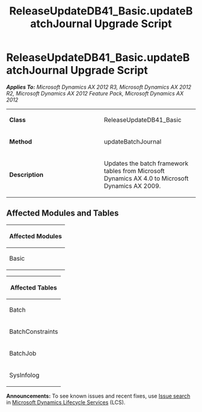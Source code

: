 ﻿---
title: ReleaseUpdateDB41_Basic.updateBatchJournal Upgrade Script
TOCTitle: ReleaseUpdateDB41_Basic.updateBatchJournal Upgrade Script
ms:assetid: 3178ddb2-2e2d-30ba-552e-0c84819d660d
ms:mtpsurl: https://msdn.microsoft.com/en-us/library/JJ736090(v=AX.60)
ms:contentKeyID: 49707504
ms.date: 05/18/2015
mtps_version: v=AX.60
---

# ReleaseUpdateDB41\_Basic.updateBatchJournal Upgrade Script 


_**Applies To:** Microsoft Dynamics AX 2012 R3, Microsoft Dynamics AX 2012 R2, Microsoft Dynamics AX 2012 Feature Pack, Microsoft Dynamics AX 2012_

<table>
<colgroup>
<col style="width: 50%" />
<col style="width: 50%" />
</colgroup>
<tbody>
<tr class="odd">
<td><p><strong>Class</strong></p></td>
<td><p>ReleaseUpdateDB41_Basic</p></td>
</tr>
<tr class="even">
<td><p><strong>Method</strong></p></td>
<td><p>updateBatchJournal</p></td>
</tr>
<tr class="odd">
<td><p><strong>Description</strong></p></td>
<td><p>Updates the batch framework tables from Microsoft Dynamics AX 4.0 to Microsoft Dynamics AX 2009.</p></td>
</tr>
</tbody>
</table>


## Affected Modules and Tables

<table>
<colgroup>
<col style="width: 100%" />
</colgroup>
<thead>
<tr class="header">
<th><p>Affected Modules</p></th>
</tr>
</thead>
<tbody>
<tr class="odd">
<td><p>Basic</p></td>
</tr>
</tbody>
</table>


<table>
<colgroup>
<col style="width: 100%" />
</colgroup>
<thead>
<tr class="header">
<th><p>Affected Tables</p></th>
</tr>
</thead>
<tbody>
<tr class="odd">
<td><p>Batch</p></td>
</tr>
<tr class="even">
<td><p>BatchConstraints</p></td>
</tr>
<tr class="odd">
<td><p>BatchJob</p></td>
</tr>
<tr class="even">
<td><p>SysInfolog</p></td>
</tr>
</tbody>
</table>

  
**Announcements:** To see known issues and recent fixes, use [Issue search](http://go.microsoft.com/fwlink/?linkid=389258) in [Microsoft Dynamics Lifecycle Services](http://go.microsoft.com/fwlink/?linkid=306505) (LCS).


